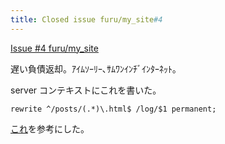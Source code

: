 ```yaml
---
title: Closed issue furu/my_site#4
---
```


[Issue #4 furu/my_site](https://github.com/furu/my_site/issues/4)

遅い負債返却。ｱｲﾑｿｰﾘｰ､ｻﾑﾜﾝｲﾝﾁﾞｲﾝﾀｰﾈｯﾄ｡

server コンテキストにこれを書いた。

```
rewrite ^/posts/(.*)\.html$ /log/$1 permanent;
```

[これ](http://nginx.org/en/docs/http/ngx_http_rewrite_module.html#rewrite)を参考にした。
